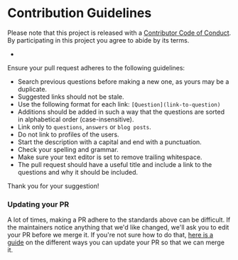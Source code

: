 # Contribution Guidelines

Please note that this project is released with a [Contributor Code of Conduct](code-of-conduct.md). By participating in this project you agree to abide by its terms.

-

Ensure your pull request adheres to the following guidelines:

- Search previous questions before making a new one, as yours may be a duplicate.
- Suggested links should not be stale.
- Use the following format for each link: `[Question](link-to-question)`
- Additions should be added in such a way that the questions are sorted in alphabetical order (case-insensitive).
- Link only to `questions`, `answers` or `blog posts`.
- Do not link to profiles of the users.
- Start the description with a capital and end with a punctuation.
- Check your spelling and grammar.
- Make sure your text editor is set to remove trailing whitespace.
- The pull request should have a useful title and include a link to the questions and why it should be included.

Thank you for your suggestion!

### Updating your PR

A lot of times, making a PR adhere to the standards above can be difficult. If the maintainers notice anything that we'd like changed, we'll ask you to edit your PR before we merge it. If you're not sure how to do that, [here is a guide](https://github.com/RichardLitt/docs/blob/master/amending-a-commit-guide.md) on the different ways you can update your PR so that we can merge it.
